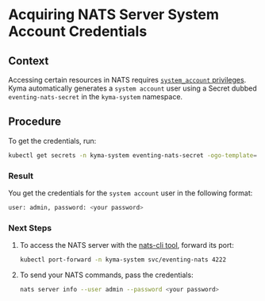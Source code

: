 # Acquiring NATS Server System Account Credentials

## Context

Accessing certain resources in NATS requires [`system_account` privileges](https://docs.nats.io/running-a-nats-service/configuration/sys_accounts). Kyma automatically generates a `system account` user using a Secret dubbed `eventing-nats-secret` in the `kyma-system` namespace.

## Procedure

To get the credentials, run:

```bash
kubectl get secrets -n kyma-system eventing-nats-secret -ogo-template='{{index .data "resolver.conf"|base64decode}}'| grep 'user:' | tr -d '{}'
```

### Result

You get the credentials for the `system account` user in the following format:

```bash
user: admin, password: <your password>
```

### Next Steps

1. To access the NATS server with the [nats-cli tool](https://github.com/nats-io/natscli), forward its port:

   ```bash
   kubectl port-forward -n kyma-system svc/eventing-nats 4222

2. To send your NATS commands, pass the credentials:

   ```bash
   nats server info --user admin --password <your password>
